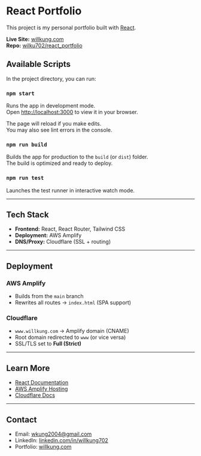 # React Portfolio

This project is my personal portfolio built with [React](https://react.dev/).

**Live Site:** [willkung.com](https://willkung.com)  
**Repo:** [wilku702/react_portfolio](https://github.com/wilku702/react_portfolio)

## Available Scripts

In the project directory, you can run:

### `npm start`

Runs the app in development mode.  
Open [http://localhost:3000](http://localhost:3000) to view it in your browser.

The page will reload if you make edits.  
You may also see lint errors in the console.

### `npm run build`

Builds the app for production to the `build` (or `dist`) folder.  
The build is optimized and ready to deploy.

### `npm run test`

Launches the test runner in interactive watch mode.

---

## Tech Stack

- **Frontend:** React, React Router, Tailwind CSS  
- **Deployment:** AWS Amplify  
- **DNS/Proxy:** Cloudflare (SSL + routing)  

---

## Deployment

### AWS Amplify  
- Builds from the `main` branch  
- Rewrites all routes → `index.html` (SPA support)

### Cloudflare  
- `www.willkung.com` → Amplify domain (CNAME)  
- Root domain redirected to `www` (or vice versa)  
- SSL/TLS set to **Full (Strict)**  

---

## Learn More

- [React Documentation](https://reactjs.org/)  
- [AWS Amplify Hosting](https://docs.amplify.aws/)  
- [Cloudflare Docs](https://developers.cloudflare.com/dns/)  

---

## Contact

- Email: wkung2004@gmail.com  
- LinkedIn: [linkedin.com/in/willkung702](https://www.linkedin.com/in/willkung702)  
- Portfolio: [willkung.com](https://willkung.com)  
